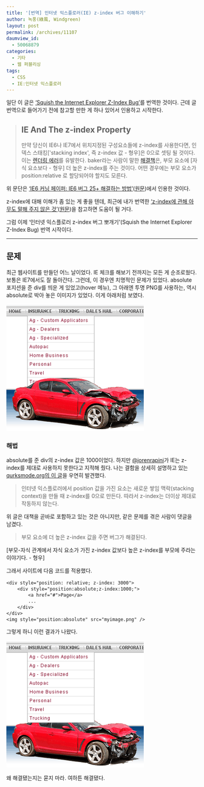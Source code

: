 ```yaml
---
title: '[번역] 인터넷 익스플로러(IE) z-index 버그 이해하기'
author: 녹풍(綠風, Windgreen)
layout: post
permalink: /archives/11107
daumview_id:
  - 50068879
categories:
  - 기타
  - 웹 퍼블리싱
tags:
  - CSS
  - IE:인터넷 익스플로러
---
```

일단 이 글은 [&#8216;Squish the Internet Explorer Z-Index Bug&#8217;][1]를 번역한 것이다. 근데 글 번역으로 들어가기 전에 참고할 만한 게 하나 있어서 인용하고 시작한다.

> ## IE And The z-index Property
> 
> 만약 당신이 IE6나 IE7에서 위치지정된 구성요소들에 z-index를 사용한다면, 인덱스 스태킹['stacking index', 즉 z-index 값 - 형우]은 0으로 셋팅 될 것이다. 이는 [렌더링 에러][2]를 유발한다. baker라는 사람이 말한 [해결책][3]은, 부모 요소에 [자식 요소보다 - 형우] 더 높은 z-index를 주는 것이다. 어떤 경우에는 부모 요소가 position:relative 로 할당되어야 할지도 모른다.

위 문단은 [&#8216;IE6 커닝 페이퍼: IE6 버그 25+ 해결하는 방법&#8217;][4]([원문][5])에서 인용한 것이다.

z-index에 대해 이해가 좀 있는 게 좋을 텐데, 최근에 내가 번역한 [&#8216;z-index에 관해 아무도 말해 주지 않은 것&#8217;][6]([원문][7])을 참고하면 도움이 될 거다.

그럼 이제 &#8216;인터넷 익스플로러 z-index 버그 뽀개기'(Squish the Internet Explorer Z-Index Bug) 번역 시작이다.

* * *

## 문제

최근 웹사이트를 만들던 어느 날이었다. IE 체크를 해보기 전까지는 모든 게 순조로웠다. 보통은 IE7에서도 잘 돌아간다. 그런데, 이 경우엔 치명적인 문제가 있었다. absolute 포지션을 준 div를 띄운 게 있었고(hover 메뉴), 그 아래엔 투명 PNG를 사용하는, 역시 absolute로 박아 놓은 이미지가 있었다. 이게 아래처럼 보였다.

![IE z-index 버그][8]

### 해법

absolute를 준 div의 z-index 값은 1000이었다. 하지만 [@jorenrapini][9]가 IE는 z-index를 제대로 사용하지 못한다고 지적해 줬다. 나는 결함을 상세히 설명하고 있는 [qurksmode.org의 이 글][2]을 우연히 발견했다.

> 인터넷 익스플로러에서 position 값을 가진 요소는 새로운 쌓임 맥락(stacking context)을 만들 때 z-index를 0으로 만든다. 따라서 z-index는 더이상 제대로 작동하지 않는다.

위 글은 대책을 곧바로 포함하고 있는 것은 아니지만, 같은 문제를 겪은 사람이 댓글을 남겼다.

> 부모 요소에 더 높은 z-index 값을 주면 버그가 해결된다.

[부모-자식 관계에서 자식 요소가 가진 z-index 값보다 높은 z-index를 부모에 주라는 이야기다. - 형우]

그래서 사이트에 다음 코드를 적용했다.

    <div style="position: relative; z-index: 3000">
        <div style="position:absolute;z-index:1000;">
            <a href="#">Page</a>
            ...
        </div>
    </div>
    <img style="position:absolute" src="myimage.png" />
    

그렇게 하니 이런 결과가 나왔다.

![IE z-index 버그 해결][10]

왜 해결됐는지는 묻지 마라. 여하튼 해결됐다.

 [1]: http://www.brenelz.com/blog/squish-the-internet-explorer-z-index-bug/
 [2]: http://www.quirksmode.org/bugreports/archives/2006/01/Explorer_z_index_bug.html
 [3]: http://www.quirksmode.org/bugreports/archives/2006/01/Explorer_z_index_bug.html#c8301
 [4]: http://www.clearboth.org/ultimate-ie6-cheatsheet-how-to-fix-25-internet-explorer-6-bugs/
 [5]: http://www.virtuosimedia.com/dev/css/ultimate-ie6-cheatsheet-how-to-fix-25-internet-explorer-6-bugs
 [6]: http://mytory.net/archives/10997
 [7]: http://philipwalton.com/articles/what-no-one-told-you-about-z-index/
 [8]: /uploads/legacy/ie-z-index-bug-1.png
 [9]: http://twitter.com/jorenrapini
 [10]: /uploads/legacy/ie-z-index-bug-2.png